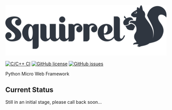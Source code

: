 ![Squirrel](assets/logo.png?raw=true "squirrel")

[![C/C++ CI](https://github.com/joegasewicz/squirrel/actions/workflows/c-cpp.yml/badge.svg)](https://github.com/joegasewicz/squirrel/actions/workflows/c-cpp.yml)
[![GitHub license](https://img.shields.io/github/license/joegasewicz/squirrel)](https://github.com/joegasewicz/squirrel/blob/master/LICENSE)
[![GitHub issues](https://img.shields.io/github/issues/joegasewicz/squirrel)](https://github.com/joegasewicz/squirrel/issues)

Python Micro Web Framework

## Current Status
Still in an initial stage, please call back soon...

